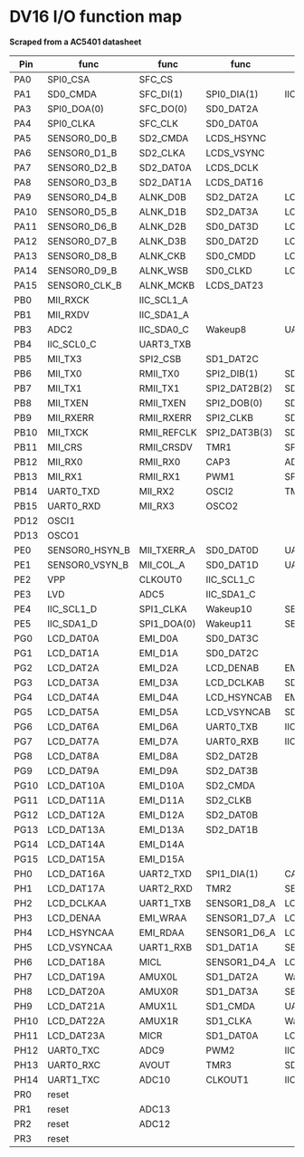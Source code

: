 # DV16 I/O function map

**Scraped from a AC5401 datasheet**

| Pin  | func           | func        | func          | func           | func          | func         | func       |
|------|----------------|-------------|---------------|----------------|---------------|--------------|------------|
| PA0  | SPI0_CSA       | SFC_CS      |               |                |               |              |            |
| PA1  | SD0_CMDA       | SFC_DI(1)   | SPI0_DIA(1)   | IIC_SDA1_B     |               |              |            |
| PA3  | SPI0_DOA(0)    | SFC_DO(0)   | SD0_DAT2A     |                |               |              |            |
| PA4  | SPI0_CLKA      | SFC_CLK     | SD0_DAT0A     |                |               |              |            |
| PA5  | SENSOR0_D0_B   | SD2_CMDA    | LCDS_HSYNC    |                |               |              |            |
| PA6  | SENSOR0_D1_B   | SD2_CLKA    | LCDS_VSYNC    |                |               |              |            |
| PA7  | SENSOR0_D2_B   | SD2_DAT0A   | LCDS_DCLK     |                |               |              |            |
| PA8  | SENSOR0_D3_B   | SD2_DAT1A   | LCDS_DAT16    |                |               |              |            |
| PA9  | SENSOR0_D4_B   | ALNK_D0B    | SD2_DAT2A     | LCDS_DAT17     |               |              |            |
| PA10 | SENSOR0_D5_B   | ALNK_D1B    | SD2_DAT3A     | LCDS_DAT18     |               |              |            |
| PA11 | SENSOR0_D6_B   | ALNK_D2B    | SD0_DAT3D     | LCDS_DAT19     |               |              |            |
| PA12 | SENSOR0_D7_B   | ALNK_D3B    | SD0_DAT2D     | LCDS_DAT20     |               |              |            |
| PA13 | SENSOR0_D8_B   | ALNK_CKB    | SD0_CMDD      | LCDS_DAT21     |               |              |            |
| PA14 | SENSOR0_D9_B   | ALNK_WSB    | SD0_CLKD      | LCDS_DAT22     |               |              |            |
| PA15 | SENSOR0_CLK_B  | ALNK_MCKB   | LCDS_DAT23    |                |               |              |            |
| PB0  | MII_RXCK       | IIC_SCL1_A  |               |                |               |              |            |
| PB1  | MII_RXDV       | IIC_SDA1_A  |               |                |               |              |            |
| PB3  | ADC2           | IIC_SDA0_C  | Wakeup8       | UART3_RXB      |               |              |            |
| PB4  | IIC_SCL0_C     | UART3_TXB   |               |                |               |              |            |
| PB5  | MII_TX3        | SPI2_CSB    | SD1_DAT2C     |                |               |              |            |
| PB6  | MII_TX0        | RMII_TX0    | SPI2_DIB(1)   | SD1_DAT3C      |               |              |            |
| PB7  | MII_TX1        | RMII_TX1    | SPI2_DAT2B(2) | SD1_CMDC       |               |              |            |
| PB8  | MII_TXEN       | RMII_TXEN   | SPI2_DOB(0)   | SD1_CLKC       |               |              |            |
| PB9  | MII_RXERR      | RMII_RXERR  | SPI2_CLKB     | SD1_DAT0C      |               |              |            |
| PB10 | MII_TXCK       | RMII_REFCLK | SPI2_DAT3B(3) | SD1_DAT1C      |               |              |            |
| PB11 | MII_CRS        | RMII_CRSDV  | TMR1          | SPI1_CLKD      |               |              |            |
| PB12 | MII_RX0        | RMII_RX0    | CAP3          | ADC3           | SPI1_DOD(0)   |              |            |
| PB13 | MII_RX1        | RMII_RX1    | PWM1          | SPI1_DID(1)    |               |              |            |
| PB14 | UART0_TXD      | MII_RX2     | OSCI2         | TMR0           | ADC4          |              |            |
| PB15 | UART0_RXD      | MII_RX3     | OSCO2         |                |               |              |            |
| PD12 | OSCI1          |             |               |                |               |              |            |
| PD13 | OSCO1          |             |               |                |               |              |            |
| PE0  | SENSOR0_HSYN_B | MII_TXERR_A | SD0_DAT0D     | UART3_TXA      |               |              |            |
| PE1  | SENSOR0_VSYN_B | MII_COL_A   | SD0_DAT1D     | UART3_RXA      | LCDSS_DEN     |              |            |
| PE2  | VPP            | CLKOUT0     | IIC_SCL1_C    |                |               |              |            |
| PE3  | LVD            | ADC5        | IIC_SDA1_C    |                |               |              |            |
| PE4  | IIC_SCL1_D     | SPI1_CLKA   | Wakeup10      | SENSOR1_HSYN_A |               |              |            |
| PE5  | IIC_SDA1_D     | SPI1_DOA(0) | Wakeup11      | SENSOR1_VSYN_A |               |              |            |
| PG0  | LCD_DAT0A      | EMI_D0A     | SD0_DAT3C     |                |               |              |            |
| PG1  | LCD_DAT1A      | EMI_D1A     | SD0_DAT2C     |                |               |              |            |
| PG2  | LCD_DAT2A      | EMI_D2A     | LCD_DENAB     | EMI_WRAB       | SD0_CMDC      |              |            |
| PG3  | LCD_DAT3A      | EMI_D3A     | LCD_DCLKAB    | SD0_CLKC       |               |              |            |
| PG4  | LCD_DAT4A      | EMI_D4A     | LCD_HSYNCAB   | EMI_RDAB       | SD0_DAT0C     |              |            |
| PG5  | LCD_DAT5A      | EMI_D5A     | LCD_VSYNCAB   | SD0_DAT1C      |               |              |            |
| PG6  | LCD_DAT6A      | EMI_D6A     | UART0_TXB     | IIC_SCL0_A     |               |              |            |
| PG7  | LCD_DAT7A      | EMI_D7A     | UART0_RXB     | IIC_SDA0_A     |               |              |            |
| PG8  | LCD_DAT8A      | EMI_D8A     | SD2_DAT2B     |                |               |              |            |
| PG9  | LCD_DAT9A      | EMI_D9A     | SD2_DAT3B     |                |               |              |            |
| PG10 | LCD_DAT10A     | EMI_D10A    | SD2_CMDA      |                |               |              |            |
| PG11 | LCD_DAT11A     | EMI_D11A    | SD2_CLKB      |                |               |              |            |
| PG12 | LCD_DAT12A     | EMI_D12A    | SD2_DAT0B     |                |               |              |            |
| PG13 | LCD_DAT13A     | EMI_D13A    | SD2_DAT1B     |                |               |              |            |
| PG14 | LCD_DAT14A     | EMI_D14A    |               |                |               |              |            |
| PG15 | LCD_DAT15A     | EMI_D15A    |               |                |               |              |            |
| PH0  | LCD_DAT16A     | UART2_TXD   | SPI1_DIA(1)   | CAP2           | SENSOR1_CLK_A | LCDS_DAT0    |            |
| PH1  | LCD_DAT17A     | UART2_RXD   | TMR2          | SENSOR1_D9_A   | LCDS_DAT1     |              |            |
| PH2  | LCD_DCLKAA     | UART1_TXB   | SENSOR1_D8_A  | LCDS_DAT2      |               |              |            |
| PH3  | LCD_DENAA      | EMI_WRAA    | SENSOR1_D7_A  | LCDS_DAT3      |               |              |            |
| PH4  | LCD_HSYNCAA    | EMI_RDAA    | SENSOR1_D6_A  | LCDS_DAT4      |               |              |            |
| PH5  | LCD_VSYNCAA    | UART1_RXB   | SD1_DAT1A     | SENSOR1_D5_A   | LCDS_DAT5     |              |            |
| PH6  | LCD_DAT18A     | MICL        | SENSOR1_D4_A  | LCDS_DAT6      |               |              |            |
| PH7  | LCD_DAT19A     | AMUX0L      | SD1_DAT2A     | Wakeup12       | SENSOR1_D3_A  | LCDS_DAT7    |            |
| PH8  | LCD_DAT20A     | AMUX0R      | SD1_DAT3A     | SENSOR1_D2_A   | LCDS_DAT8     |              |            |
| PH9  | LCD_DAT21A     | AMUX1L      | SD1_CMDA      | UART2_RXB      | SENSOR1_D1_A  | LCDS_DAT9    |            |
| PH10 | LCD_DAT22A     | AMUX1R      | SD1_CLKA      | Wakeup13       | UART2_TXB     | SENSOR1_D0_A | LCDS_DAT10 |
| PH11 | LCD_DAT23A     | MICR        | SD1_DAT0A     | LCDS_DAT11     |               |              |            |
| PH12 | UART0_TXC      | ADC9        | PWM2          | IIC_SCL0_B     | SPI1_CLKC     | LCDS_DAT12   |            |
| PH13 | UART0_RXC      | AVOUT       | TMR3          | SD0_DAT3A      | SPI1_DIC(1)   | LCDS_DAT13   |            |
| PH14 | UART1_TXC      | ADC10       | CLKOUT1       | IIC_SDA0_B     | Wakeup14      | SPI1_DOC(0)  | LCDS_DAT14 |
| PR0  | reset          |             |               |                |               |              |            |
| PR1  | reset          | ADC13       |               |                |               |              |            |
| PR2  | reset          | ADC12       |               |                |               |              |            |
| PR3  | reset          |             |               |                |               |              |            |
